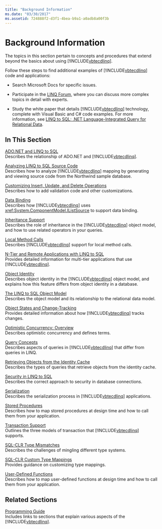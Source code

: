 ```yaml
---
title: "Background Information"
ms.date: "03/30/2017"
ms.assetid: 724888f2-d3f1-4bea-b9a1-a0adb8a00f3b
---
```

# Background Information
The topics in this section pertain to concepts and procedures that extend beyond the basics about using [!INCLUDE[vbtecdlinq](../../../../../../includes/vbtecdlinq-md.md)].  
  
 Follow these steps to find additional examples of [!INCLUDE[vbtecdlinq](../../../../../../includes/vbtecdlinq-md.md)] code and applications:  
  
- Search Microsoft Docs for specific issues.  
  
- Participate in the [LINQ Forum](https://go.microsoft.com/fwlink/?LinkId=76488), where you can discuss more complex topics in detail with experts.  
  
- Study the white paper that details [!INCLUDE[vbtecdlinq](../../../../../../includes/vbtecdlinq-md.md)] technology, complete with Visual Basic and C# code examples. For more information, see [LINQ to SQL: .NET Language-Integrated Query for Relational Data](https://go.microsoft.com/fwlink/?LinkId=93205).  
  
## In This Section  
 [ADO.NET and LINQ to SQL](ado-net-and-linq-to-sql.md)  
 Describes the relationship of ADO.NET and [!INCLUDE[vbtecdlinq](../../../../../../includes/vbtecdlinq-md.md)].  
  
 [Analyzing LINQ to SQL Source Code](analyzing-linq-to-sql-source-code.md)  
 Describes how to analyze [!INCLUDE[vbtecdlinq](../../../../../../includes/vbtecdlinq-md.md)] mapping by generating and viewing source code from the Northwind sample database.  
  
 [Customizing Insert, Update, and Delete Operations](customizing-insert-update-and-delete-operations.md)  
 Describes how to add validation code and other customizations.  
  
 [Data Binding](data-binding.md)  
 Describes how [!INCLUDE[vbtecdlinq](../../../../../../includes/vbtecdlinq-md.md)] uses <xref:System.ComponentModel.IListSource> to support data binding.  
  
 [Inheritance Support](inheritance-support.md)  
 Describes the role of inheritance in the [!INCLUDE[vbtecdlinq](../../../../../../includes/vbtecdlinq-md.md)] object model, and how to use related operators in your queries.  
  
 [Local Method Calls](local-method-calls.md)  
 Describes [!INCLUDE[vbtecdlinq](../../../../../../includes/vbtecdlinq-md.md)] support for local method calls.  
  
 [N-Tier and Remote Applications with LINQ to SQL](n-tier-and-remote-applications-with-linq-to-sql.md)  
 Provides detailed information for multi-tier applications that use [!INCLUDE[vbtecdlinq](../../../../../../includes/vbtecdlinq-md.md)].  
  
 [Object Identity](object-identity.md)  
 Describes object identity in the [!INCLUDE[vbtecdlinq](../../../../../../includes/vbtecdlinq-md.md)] object model, and explains how this feature differs from object identity in a database.  
  
 [The LINQ to SQL Object Model](the-linq-to-sql-object-model.md)  
 Describes the object model and its relationship to the relational data model.  
  
 [Object States and Change-Tracking](object-states-and-change-tracking.md)  
 Provides detailed information about how [!INCLUDE[vbtecdlinq](../../../../../../includes/vbtecdlinq-md.md)] tracks changes.  
  
 [Optimistic Concurrency: Overview](optimistic-concurrency-overview.md)  
 Describes optimistic concurrency and defines terms.  
  
 [Query Concepts](query-concepts.md)  
 Describes aspects of queries in [!INCLUDE[vbtecdlinq](../../../../../../includes/vbtecdlinq-md.md)] that differ from queries in LINQ.  
  
 [Retrieving Objects from the Identity Cache](retrieving-objects-from-the-identity-cache.md)  
 Describes the types of queries that retrieve objects from the identity cache.  
  
 [Security in LINQ to SQL](security-in-linq-to-sql.md)  
 Describes the correct approach to security in database connections.  
  
 [Serialization](serialization.md)  
 Describes the serialization process in [!INCLUDE[vbtecdlinq](../../../../../../includes/vbtecdlinq-md.md)] applications.  
  
 [Stored Procedures](stored-procedures.md)  
 Describes how to map stored procedures at design time and how to call them from your application.  
  
 [Transaction Support](transaction-support.md)  
 Outlines the three models of transaction that [!INCLUDE[vbtecdlinq](../../../../../../includes/vbtecdlinq-md.md)] supports.  
  
 [SQL-CLR Type Mismatches](sql-clr-type-mismatches.md)  
 Describes the challenges of mingling different type systems.  
  
 [SQL-CLR Custom Type Mappings](sql-clr-custom-type-mappings.md)  
 Provides guidance on customizing type mappings.  
  
 [User-Defined Functions](user-defined-functions.md)  
 Describes how to map user-defined functions at design time and how to call them from your application.  
  
## Related Sections  
 [Programming Guide](programming-guide.md)  
 Includes links to sections that explain various aspects of the [!INCLUDE[vbtecdlinq](../../../../../../includes/vbtecdlinq-md.md)].
